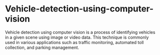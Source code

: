# Vehicle-detection-using-computer-vision
Vehicle detection using computer vision is a process of identifying vehicles in a given scene using image or video data. This technique is commonly used in various applications such as traffic monitoring, automated toll collection, and parking management.
